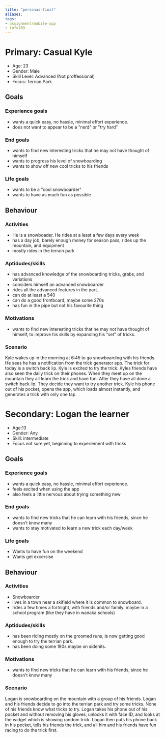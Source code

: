 ```yaml
---
title: "personas-final"
aliases: 
tags: 
- assignment/mobile-app
- info203
---
```


# Primary: Casual Kyle
- Age: 23
- Gender: Male
- Skill Level: Advanced (Not proffessional)
- Focus: Terrian Park

## Goals
### Experience goals
- wants a quick easy, no hassle, minimal effort experience. 
- does not want to appear to be a "nerd" or "try hard"

### End goals
- wants to find new interesting tricks that he may not have thought of himself
- wants to progress his level of snowboarding
- wants to show off new cool tricks to his friends

### Life goals
- wants to be a "cool snowboarder"
- wants to have as much fun as possible

## Behaviour
### Activities
- He is a snowboader. He rides at a least a few days every week
- has a day job, barely enough money for season pass, rides up the mountain, and equipment
- mostly rides in the terrain park

### Aptidudes/skills
- has advanced knowledge of the snowboarding tricks, grabs, and variations
- considers himself an advanced snowboarder
- rides all the advanced features in the part.
- can do at least a 540
- can do a good frontboard, maybe some 270s
- has fun in the pipe but not his favourite thing

### Motivations
- wants to find new interesting tricks that he may not have thought of himself, to improve his skills by expanding his "set" of tricks.

### Scenario
Kyle wakes up in the morning at 6:45 to go snowboarding with his friends. He sees he has a notification from the trick generator app. The trick for today is a switch back lip. Kyle is excited to try the trick. Kyles friends have also seen the daily trick on their phones. When they meet up on the mountain they all learn the trick and have fun. After they have all done a switch back lip. They decide they want to try another trick. Kyle his phone out of his pocket, opens the app, which loads almost instantly, and generates a trick with only one tap.

# Secondary: Logan the learner	
- Age:13
- Gender: Any
- Skill: intermediate
- Focus not sure yet, beginning to experiement with tricks

## Goals
### Experience goals
- wants a quick easy, no hassle, minimal effort experience. 
- feels excited when using the app
- also feels a little nervous about trying something new

### End goals
- wants to find new tricks that he can learn with his friends, since he doesn't know many
- wants to stay motivated to learn a new trick each day/week

### Life goals
- Wants to have fun on the weekend
- Wants get excersise

## Behaviour
### Activities
- Snowboarder
- lives in a town near a skifield where it is common to snowboard.
- rides a few times a fortnight, with friends and/or family. maybe in a school program (like they have in wanaka schools)

### Aptidudes/skills
- has been riding mostly on the groomed runs, is now getting good enough to try the terrian park.
- has been doing some 180s maybe on sidehits.

### Motivations
- wants to find new tricks that he can learn with his friends, since he doesn't know many

### Scenario
Logan is snowboarding on the mountain with a group of his friends. Logan and his friends decide to go into the terrian park and try some tricks. None of his friends know what tricks to try. Logan takes his phone out of his pocket and without removing his gloves, unlocks it with face ID, and looks at the widget which is showing random trick. Logan then puts his phone back in his pocket, tells his friends the trick, and all him and his friends have fun racing to do the trick first.